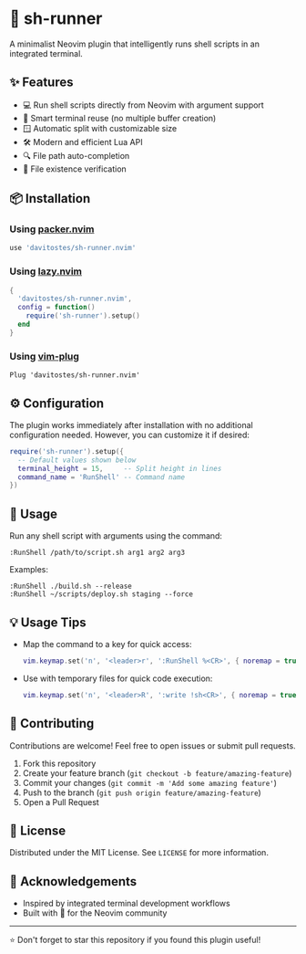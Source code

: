 # 🚀 sh-runner

A minimalist Neovim plugin that intelligently runs shell scripts in an integrated terminal.

## ✨ Features

- 💻 Run shell scripts directly from Neovim with argument support
- 🔄 Smart terminal reuse (no multiple buffer creation)
- 🪟 Automatic split with customizable size
- 🛠️ Modern and efficient Lua API
- 🔍 File path auto-completion
- 🚫 File existence verification

## 📦 Installation

### Using [packer.nvim](https://github.com/wbthomason/packer.nvim)

```lua
use 'davitostes/sh-runner.nvim'
```

### Using [lazy.nvim](https://github.com/folke/lazy.nvim)

```lua
{
  'davitostes/sh-runner.nvim',
  config = function()
    require('sh-runner').setup()
  end
}
```

### Using [vim-plug](https://github.com/junegunn/vim-plug)

```vim
Plug 'davitostes/sh-runner.nvim'
```

## ⚙️ Configuration

The plugin works immediately after installation with no additional configuration needed. However, you can customize it if desired:

```lua
require('sh-runner').setup({
  -- Default values shown below
  terminal_height = 15,     -- Split height in lines
  command_name = 'RunShell' -- Command name
})
```

## 🚦 Usage

Run any shell script with arguments using the command:

```
:RunShell /path/to/script.sh arg1 arg2 arg3
```

Examples:

```
:RunShell ./build.sh --release
:RunShell ~/scripts/deploy.sh staging --force
```

## 💡 Usage Tips

- Map the command to a key for quick access:
  ```lua
  vim.keymap.set('n', '<leader>r', ':RunShell %<CR>', { noremap = true, silent = true })
  ```

- Use with temporary files for quick code execution:
  ```lua
  vim.keymap.set('n', '<leader>R', ':write !sh<CR>', { noremap = true, silent = false })
  ```

## 🤝 Contributing

Contributions are welcome! Feel free to open issues or submit pull requests.

1. Fork this repository
2. Create your feature branch (`git checkout -b feature/amazing-feature`)
3. Commit your changes (`git commit -m 'Add some amazing feature'`)
4. Push to the branch (`git push origin feature/amazing-feature`)
5. Open a Pull Request

## 📝 License

Distributed under the MIT License. See `LICENSE` for more information.

## 🙏 Acknowledgements

- Inspired by integrated terminal development workflows
- Built with 💙 for the Neovim community

---

⭐ Don't forget to star this repository if you found this plugin useful!
